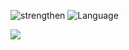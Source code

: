 ![strengthen](https://github-readme-stats.vercel.app/api?username=strengthen&theme=dark&show_icons=true&show_icons=true)
![Language](https://github-readme-stats.vercel.app/api/top-langs/?username=strengthen&theme=dark&layout=compact)
<p align="left"> 
  <img src="https://profile-counter.glitch.me/strengthen/count.svg" />
</p>
